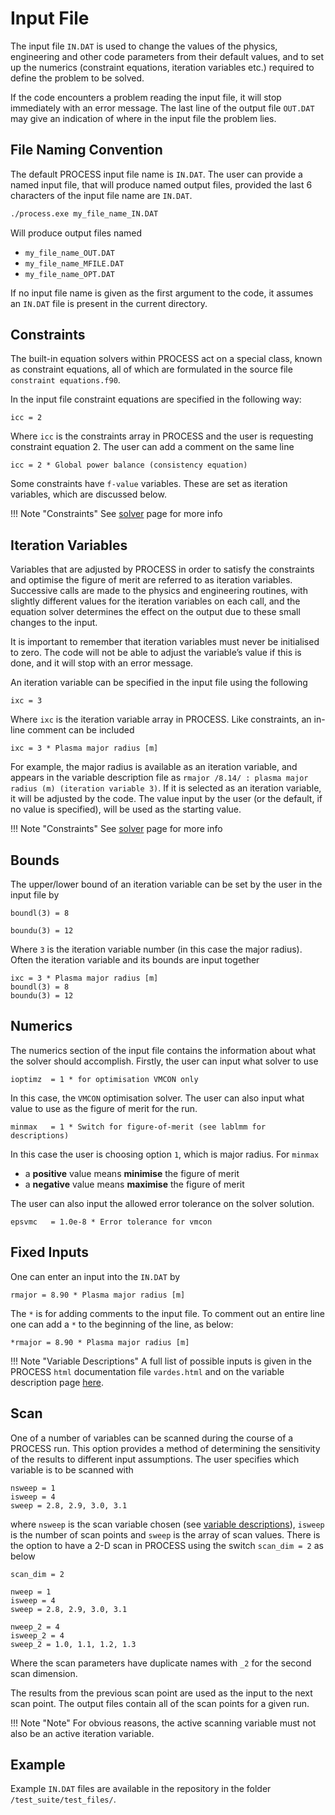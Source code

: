 # Input File

The input file `IN.DAT` is used to change the values of the physics, engineering 
and other code parameters from their default values, and to set up the numerics 
(constraint equations, iteration variables etc.) required to define the problem 
to be solved. 

If the code encounters a problem reading the input file, it will stop immediately 
with an error message. The last line of the output file `OUT.DAT` may give an 
indication of where in the input file the problem lies.

## File Naming Convention

The default PROCESS input file name is `IN.DAT`. The user can provide a named 
input file, that will produce named output files, provided the last 6 characters 
of the input file name are `IN.DAT`.

```bash
./process.exe my_file_name_IN.DAT
```

Will produce output files named

- `my_file_name_OUT.DAT`
- `my_file_name_MFILE.DAT`
- `my_file_name_OPT.DAT`

If no input file name is given as the first argument to the code, it assumes an 
`IN.DAT` file is present in the current directory.

## Constraints

The built-in equation solvers within PROCESS act on a special class, known as constraint 
equations, all of which are formulated in the source file `constraint equations.f90`. 

In the input file constraint equations are specified in the following way:

```
icc = 2 
```

Where `icc` is the constraints array in PROCESS and the user is requesting constraint 
equation 2. The user can add a comment on the same line

```
icc = 2 * Global power balance (consistency equation)
```

Some constraints have `f-value` variables. These are set as iteration variables, 
which are discussed below.

!!! Note "Constraints"
    See [solver](../../solver-guide/index.html) page for more info

## Iteration Variables

Variables that are adjusted by PROCESS in order to satisfy the constraints and 
optimise the figure of merit are referred to as iteration variables. Successive calls 
are made to the physics and engineering routines, with slightly different values for 
the iteration variables on each call, and the equation solver determines the effect on the 
output due to these small changes to the input.

It is important to remember that iteration variables must never be initialised to zero. 
The code will not be able to adjust the variable’s value if this is done, and it will 
stop with an error message.

An iteration variable can be specified in the input file using the following

```
ixc = 3
```

Where `ixc` is the iteration variable array in PROCESS. Like constraints, an in-line comment
can be included

```
ixc = 3 * Plasma major radius [m]
```

For example, the major radius is available as an iteration variable, and appears in the variable
description file as `rmajor /8.14/ : plasma major radius (m) (iteration variable 3)`. If it
is selected as an iteration variable, it will be adjusted by the code. The value input by the user (or
the default, if no value is specified), will be used as the starting value.

!!! Note "Constraints"
    See [solver](../../solver-guide/index.html) page for more info

## Bounds

The upper/lower bound of an iteration variable can be set by the user in the input file by

```
boundl(3) = 8 

boundu(3) = 12
```

Where `3` is the iteration variable number (in this case the major radius). Often the iteration
variable and its bounds are input together

```
ixc = 3 * Plasma major radius [m]
boundl(3) = 8
boundu(3) = 12
```

## Numerics

The numerics section of the input file contains the information about what the solver 
should accomplish. Firstly, the user can input what solver to use

```
ioptimz  = 1 * for optimisation VMCON only
```

In this case, the `VMCON` optimisation solver. The user can also input what value 
to use as the figure of merit for the run.

```
minmax   = 1 * Switch for figure-of-merit (see lablmm for descriptions)
```

In this case the user is choosing option `1`, which is major radius. For `minmax`

* a **positive** value means **minimise** the figure of merit
* a **negative** value means **maximise** the figure of merit

The user can also input the allowed error tolerance on the solver solution.

```
epsvmc   = 1.0e-8 * Error tolerance for vmcon
```

## Fixed Inputs

One can enter an input into the `IN.DAT`  by

```
rmajor = 8.90 * Plasma major radius [m]
```

The `*` is for adding comments to the input file. To comment out an entire line 
one can add a `*` to the beginning of the line, as below:

```
*rmajor = 8.90 * Plasma major radius [m]
```

!!! Note "Variable Descriptions"
    A full list of possible inputs is given in the PROCESS `html` documentation 
    file `vardes.html` and on the variable description page [here](../../vardes/index.html).

## Scan

One of a number of variables can be scanned during the course of a PROCESS
run. This option provides a method of determining the sensitivity of the
results to different input assumptions. The user specifies which variable is
to be scanned with

```
nsweep = 1 
isweep = 4
sweep = 2.8, 2.9, 3.0, 3.1
```

where `nsweep` is the scan variable chosen (see [variable descriptions](../../vardes/index.html)),
`isweep` is the number of scan points and `sweep` is the array of scan values. There 
is the option to have a 2-D scan in PROCESS using the switch `scan_dim = 2` as below

```
scan_dim = 2

nweep = 1
isweep = 4
sweep = 2.8, 2.9, 3.0, 3.1

nweep_2 = 4
isweep_2 = 4
sweep_2 = 1.0, 1.1, 1.2, 1.3
```

Where the scan parameters have duplicate names with `_2` for the second scan 
dimension.

The results from the previous scan point are used as the input to the next
scan point. The output files contain all of the scan points for a given run.

!!! Note "Note"
    For obvious reasons, the active scanning variable must not also be an active
    iteration variable.

## Example

Example `IN.DAT` files are available in the repository in the 
folder `/test_suite/test_files/`.
